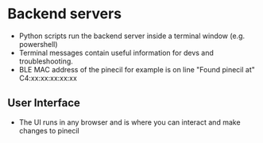 # Backend servers

* Python scripts run the backend server inside a terminal window (e.g. powershell)
* Terminal messages contain useful information for devs and troubleshooting.
* BLE MAC address of the pinecil for example is on line "Found pinecil at" C4:xx:xx:xx:xx:xx

## User Interface
* The UI runs in any browser and is where you can interact and make changes to pinecil
